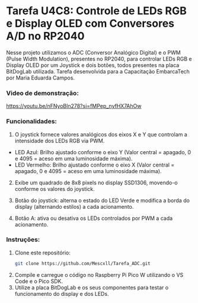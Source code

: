 # Tarefa U4C8: Controle de LEDs RGB e Display OLED com Conversores A/D no RP2040
Nesse projeto utilizamos o ADC (Conversor Analógico Digital) e o PWM (Pulse Width Modulation), presentes no RP2040, para controlar LEDs RGB e Display OLED por um Joystick e dois botões, todos presentes na placa BitDogLab utilizada. Tarefa desenvolvida para a Capacitação EmbarcaTech por Maria Eduarda Campos.

### Video de demonstração:
https://youtu.be/nFNyoBln278?si=fMPep_nyfHX7AhOw

### Funcionalidades:

1. O joystick fornece valores analógicos dos eixos X e Y que controlam a intensidade dos LEDs RGB via PWM.
  - LED Azul: Brilho ajustado conforme o eixo Y (Valor central = apagado, 0 e 4095 = aceso em uma luminosidade máxima).
  - LED Vermelho: Brilho ajustado conforme o eixo X (Valor central = apagado, 0 e 4095 = aceso em uma luminosidade máxima).

2. Exibe um quadrado de 8x8 pixels no display SSD1306, movendo-o conforme os valores do joystick.

3. Botão do joystick: alterna o estado do LED Verde e modifica a borda do display (alternando estilos) a cada acionamento.

4. Botão A: ativa ou desativa os LEDs controlados por PWM a cada acionamento.

### Instruções:
1. Clone este repositório:
   ```sh
   git clone https://github.com/Mescxll/Tarefa_ADC.git
   ```
2. Compile e carregue o código no Raspberry Pi Pico W utilizando o VS Code e o Pico SDK.
3. Utilize a placa BitDogLab e os seus componentes para testar o funcionamento do display e dos LEDs.
